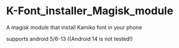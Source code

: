 # K-Font_installer_Magisk_module
A magisk module that install Kamiko font in your phone

supports android 5/6-13 ((Android 14 is not tested!)

